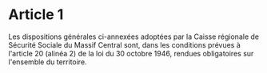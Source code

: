 # Article 1

Les dispositions générales ci-annexées adoptées par la Caisse régionale de Sécurité Sociale du Massif Central sont, dans les conditions prévues à l'article 20 (alinéa 2) de la loi du 30 octobre 1946, rendues obligatoires sur l'ensemble du territoire.

